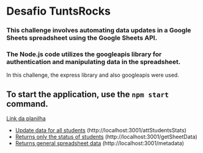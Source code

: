 # Desafio TuntsRocks

### This challenge involves automating data updates in a Google Sheets spreadsheet using the Google Sheets API.  
### The Node.js code utilizes the googleapis library for authentication and manipulating data in the spreadsheet.

In this challenge, the express library and also googleapis were used.

## To start the application, use the `npm start` command.

[Link da planilha](https://docs.google.com/spreadsheets/d/1JdpysBKcvjVOdQmk63pGsSqPANeCPhLI2EsjddSMPA4/edit#gid=0) 


* [Update data for all students](http://localhost:3001/attStudentsStats) (http://localhost:3001/attStudentsStats)
* [Returns only the status of students](http://localhost:3001/getSheetData) (http://localhost:3001/getSheetData)
* [Returns general spreadsheet data](http://localhost:3001/metadata) (http://localhost:3001/metadata)


